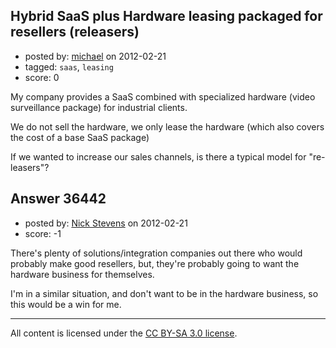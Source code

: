 ## Hybrid SaaS plus Hardware leasing packaged for resellers (releasers)

- posted by: [michael](https://stackexchange.com/users/-1/10801-michael) on 2012-02-21
- tagged: `saas`, `leasing`
- score: 0

My company provides a SaaS combined with specialized hardware (video surveillance package) for industrial clients.

We do not sell the hardware, we only lease the hardware (which also covers the cost of a base SaaS package)

If we wanted to increase our sales channels, is there a typical model for "re-leasers"?




## Answer 36442

- posted by: [Nick Stevens](https://stackexchange.com/users/-1/15902-nick-stevens) on 2012-02-21
- score: -1

There's plenty of solutions/integration companies out there who would probably make good resellers, but, they're probably going to want the hardware business for themselves.

I'm in a similar situation, and don't want to be in the hardware business, so this would be a win for me.



---

All content is licensed under the [CC BY-SA 3.0 license](https://creativecommons.org/licenses/by-sa/3.0/).
